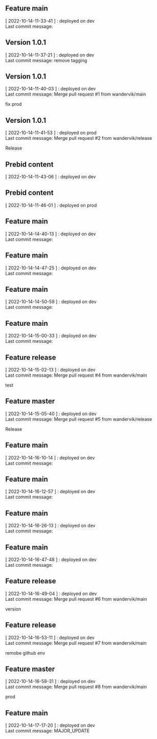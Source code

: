 
## Feature main
[ 2022-10-14-11-33-41 ] : deployed on dev <br />
Last commit message: 
## Version 1.0.1
[ 2022-10-14-11-37-21 ] : deployed on dev <br />
Last commit message: remove tagging
## Version 1.0.1
[ 2022-10-14-11-40-03 ] : deployed on dev <br />
Last commit message: Merge pull request #1 from wandervik/main

fix prod
## Version 1.0.1
[ 2022-10-14-11-41-53 ] : deployed on prod <br />
Last commit message: Merge pull request #2 from wandervik/release

Release
## Prebid content
[ 2022-10-14-11-43-06 ] : deployed on dev <br />
## Prebid content
[ 2022-10-14-11-46-01 ] : deployed on prod <br />
## Feature main
[ 2022-10-14-14-40-13 ] : deployed on dev <br />
Last commit message: 
## Feature main
[ 2022-10-14-14-47-25 ] : deployed on dev <br />
Last commit message: 
## Feature main
[ 2022-10-14-14-50-59 ] : deployed on dev <br />
Last commit message: 
## Feature main
[ 2022-10-14-15-00-33 ] : deployed on dev <br />
Last commit message: 
## Feature release
[ 2022-10-14-15-02-13 ] : deployed on dev <br />
Last commit message: Merge pull request #4 from wandervik/main

test
## Feature master
[ 2022-10-14-15-05-40 ] : deployed on dev <br />
Last commit message: Merge pull request #5 from wandervik/release

Release
## Feature main
[ 2022-10-14-16-10-14 ] : deployed on dev <br />
Last commit message: 
## Feature main
[ 2022-10-14-16-12-57 ] : deployed on dev <br />
Last commit message: 
## Feature main
[ 2022-10-14-16-26-13 ] : deployed on dev <br />
Last commit message: 
## Feature main
[ 2022-10-14-16-47-48 ] : deployed on dev <br />
Last commit message: 
## Feature release
[ 2022-10-14-16-49-04 ] : deployed on dev <br />
Last commit message: Merge pull request #6 from wandervik/main

version
## Feature release
[ 2022-10-14-16-53-11 ] : deployed on dev <br />
Last commit message: Merge pull request #7 from wandervik/main

remobe github env
## Feature master
[ 2022-10-14-16-58-31 ] : deployed on dev <br />
Last commit message: Merge pull request #8 from wandervik/main

prod
## Feature main
[ 2022-10-14-17-17-20 ] : deployed on dev <br />
Last commit message: MAJOR_UPDATE

